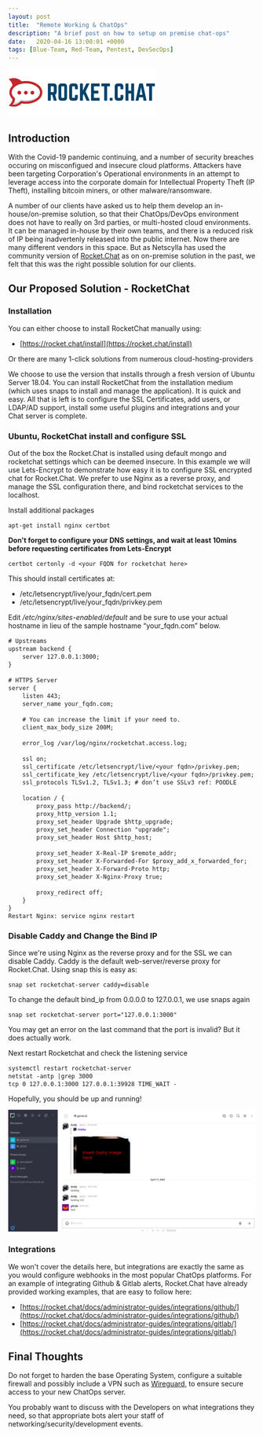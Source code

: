 ```yaml
---
layout: post
title:  "Remote Working & ChatOps"
description: "A brief post on how to setup on premise chat-ops"
date:   2020-04-16 13:00:01 +0000
tags: [Blue-Team, Red-Team, Pentest, DevSecOps]
---
```


![ChatOps](/assets/rocketchat.png)

## Introduction
With the Covid-19 pandemic continuing, and a number of security breaches occuring on misconfigued and insecure cloud platforms. Attackers have been targeting Corporation's Operational environments in an attempt to leverage access into the corporate domain for Intellectual Property Theft (IP Theft), installing bitcoin miners, or other malware/ransomware.

A number of our clients have asked us to help them develop an in-house/on-premise solution, so that their ChatOps/DevOps environment does not have to really on 3rd parties, or multi-hosted cloud environments.  It can be managed in-house by their own teams, and there is a reduced risk of IP being inadvertenly released into the public internet. Now there are many different vendors in this space. But as Netscylla has used the community version of [Rocket.Chat](https://rocket.chat) as on on-premise solution in the past, we felt that this was the right possible solution for our clients.

## Our Proposed Solution - RocketChat

### Installation
You can either choose to install RocketChat manually using:
 * [https://rocket.chat/install](https://rocket.chat/install)

Or there are many 1-click solutions from numerous cloud-hosting-providers

We choose to use the version that installs through a fresh version of Ubuntu Server 18.04. You can install RocketChat from the installation medium (which uses snaps to install and manage the application).  It is quick and easy.  All that is left is to configure the SSL Certificates, add users, or LDAP/AD support, install some useful plugins and integrations and your Chat server is complete.

### Ubuntu, RocketChat install and configure SSL
Out of the box the Rocket.Chat is installed using default mongo and rocketchat settings which can be deemed insecure.  In this example we will use Lets-Encrypt to demonstrate how easy it is to configure SSL encrypted chat for Rocket.Chat.  We prefer to use Nginx as a reverse proxy, and manage the SSL configuration there, and bind rocketchat services to the localhost.

Install additional packages
```
apt-get install nginx certbot
```
**Don't forget to configure your DNS settings, and wait at least 10mins before requesting certificates from Lets-Encrypt**

```
certbot certonly -d <your FQDN for rocketchat here>
```
This should install certificates at:
 * /etc/letsencrypt/live/your_fqdn/cert.pem
 * /etc/letsencrypt/live/your_fqdn/privkey.pem

Edit */etc/nginx/sites-enabled/default* and be sure to use your actual hostname in lieu of the sample hostname “your_fqdn.com” below.
```
# Upstreams
upstream backend {
    server 127.0.0.1:3000;
}

# HTTPS Server
server {
    listen 443;
    server_name your_fqdn.com;

    # You can increase the limit if your need to.
    client_max_body_size 200M;

    error_log /var/log/nginx/rocketchat.access.log;

    ssl on;
    ssl_certificate /etc/letsencrypt/live/<your fqdn>/privkey.pem;
    ssl_certificate_key /etc/letsencrypt/live/<your fqdn>/privkey.pem;
    ssl_protocols TLSv1.2, TLSv1.3; # don’t use SSLv3 ref: POODLE

    location / {
        proxy_pass http://backend/;
        proxy_http_version 1.1;
        proxy_set_header Upgrade $http_upgrade;
        proxy_set_header Connection "upgrade";
        proxy_set_header Host $http_host;

        proxy_set_header X-Real-IP $remote_addr;
        proxy_set_header X-Forwarded-For $proxy_add_x_forwarded_for;
        proxy_set_header X-Forward-Proto http;
        proxy_set_header X-Nginx-Proxy true;

        proxy_redirect off;
    }
}
Restart Nginx: service nginx restart
```

### Disable Caddy and Change the Bind IP
Since we're using Nginx as the reverse proxy and for the SSL we can disable Caddy.  Caddy is the default web-server/reverse proxy for Rocket.Chat. Using snap this is easy as:
```
snap set rocketchat-server caddy=disable
```
To change the default bind_ip from 0.0.0.0 to 127.0.0.1, we use snaps again
```
snap set rocketchat-server port="127.0.0.1:3000"
```
You may get an error on the last command that the port is invalid? But it does actually work.

Next restart Rocketchat and check the listening service
```
systemctl restart rocketchat-server
netstat -antp |grep 3000
tcp 0 127.0.0.1:3000 127.0.0.1:39928 TIME_WAIT -
```

Hopefully, you should be up and running!

![rocket chat example](/assets/rocketchat2.png)

### Integrations
We won't cover the details here, but integrations are exactly the same as you would configure webhooks in the most popular ChatOps platforms.  For an example of integrating Github & Gitlab alerts, Rocket.Chat have already provided working examples, that are easy to follow here:
 * [https://rocket.chat/docs/administrator-guides/integrations/github/](https://rocket.chat/docs/administrator-guides/integrations/github/)
 * [https://rocket.chat/docs/administrator-guides/integrations/gitlab/](https://rocket.chat/docs/administrator-guides/integrations/gitlab/)

## Final Thoughts
Do not forget to harden the base Operating System, configure a suitable firewall and possibly include a VPN such as [Wireguard](https://www.netscylla.com/blog/2020/03/24/Wireguard-VPN.html), to ensure secure access to your new ChatOps server.

You probably want to discuss with the Developers on what integrations they need, so that appropriate bots alert your staff of networking/security/development events.
